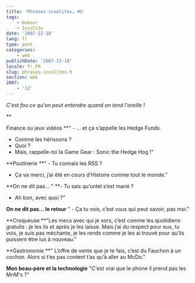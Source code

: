 ```yaml
---
title: 'Phrases insolites… #5'
tags:
    - Humour
    - Insolite
date: '2007-12-18'
lang: fr
type: post
categories:
    - web
publishDate: '2007-12-18'
locale: fr_FR
slug: phrases-insolites-5
section: web
2007:
    - '12'
---
```


_C'est fou ce qu'on peut entendre quand on tend l'oreille&nbsp;!_

**<!--more-->

Finance ou jeux vidéos
**" - … et ça s’appelle les Hedge Funds.
- Comme les hérissons&nbsp;?
- Quoi&nbsp;? 
- Mais, rappelle-toi la Game Gear&nbsp;: Sonic the Hedge Hog&nbsp;!"

**Poutinerie
**" - Tu connais les RSS&nbsp;?
- Ça va merci, j’ai été en cours d’Histoire comme tout le monde."

**On ne dit pas…
" **- Tu sais qu’untel s’est marié&nbsp;?
- Ah bon, avec quoi&nbsp;?"

**On ne dit pas… le retour**
" - Ça tu vois, c’est vous qui peut savoir, pas moi."

**Croqueuse
**"Les mecs avec qui je sors, c’est comme les quotidiens gratuits&nbsp;: je les lis et après je les laisse. Mais j’ai du respect pour eux, tu vois, je suis pas méchante, je les rends comme je les ai trouvé pour qu’ils puissent être lus à nouveau."

**Gastronomie
**" L’offre de vente que je te fais, c’est du Fauchon à un cochon. Alors si t’es pas content t’as qu’à aller au McDo."

**Mon beau-père et la technologie**
"C'est vrai que le phone il prend pas les MnM's&nbsp;?"